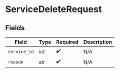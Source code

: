 # ServiceDeleteRequest


## Fields

| Field              | Type               | Required           | Description        |
| ------------------ | ------------------ | ------------------ | ------------------ |
| `service_id`       | *int*              | :heavy_check_mark: | N/A                |
| `reason`           | *str*              | :heavy_check_mark: | N/A                |